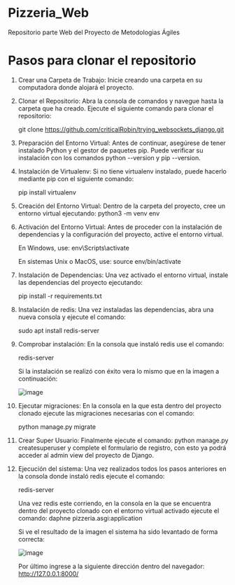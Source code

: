 # Pizzeria_Web
Repositorio parte Web del Proyecto de Metodologias Ágiles

# Pasos para clonar el repositorio

1. Crear una Carpeta de Trabajo: Inicie creando una carpeta en su computadora donde alojará el proyecto.
2. Clonar el Repositorio: Abra la consola de comandos y navegue hasta la carpeta que ha creado. Ejecute el siguiente comando para clonar el repositorio:

      git clone https://github.com/criticalRobin/trying_websockets_django.git
      
3. Preparación del Entorno Virtual: Antes de continuar, asegúrese de tener instalado Python y el gestor de paquetes pip. Puede verificar su instalación con los comandos python --version y pip --version.
4. Instalación de Virtualenv: Si no tiene virtualenv instalado, puede hacerlo mediante pip con el siguiente comando:

   pip install virtualenv

5. Creación del Entorno Virtual: Dentro de la carpeta del proyecto, cree un entorno virtual ejecutando: python3 -m venv env
6. Activación del Entorno Virtual: Antes de proceder con la instalación de dependencias y la configuración del proyecto, active el entorno virtual.

   En Windows, use: env\Scripts\activate

   En sistemas Unix o MacOS, use: source env/bin/activate

7. Instalación de Dependencias: Una vez activado el entorno virtual, instale las dependencias del proyecto ejecutando:

   pip install -r requirements.txt

8. Instalación de redis: Una vez instaladas las dependencias, abra una nueva consola y ejecute el comando:
  
   sudo apt install redis-server

9. Comprobar instalación: En la consola que instaló redis use el comando:

    redis-server

   Si la instalación se realizó con éxito vera lo mismo que en la imagen a continuación:

   ![image](https://github.com/criticalRobin/trying_websockets_django/assets/133540422/2b34d3d9-1582-4054-a14b-f6a3e89ea34a)

10. Ejecutar migraciones: En la consola en la que esta dentro del proyecto clonado ejecute las migraciones necesarias con el comando:

    python manage.py migrate

11. Crear Super Usuario: Finalmente ejecute el comando: python manage.py createsuperuser y complete el formulario de registro, con esto ya podrá acceder al admin view del proyecto de Django.
12. Ejecución del sistema: Una vez realizados todos los pasos anteriores en la consola donde instaló redis ejecute el comando:

    redis-server

    Una vez redis este corriendo, en la consola en la que se encuentra dentro del proyecto clonado con el entorno virtual activado ejecute el comando: daphne pizzeria.asgi:application

    Si ve el resultado de la imagen el sistema ha sido levantado de forma correcta:

    ![image](https://github.com/criticalRobin/trying_websockets_django/assets/133540422/d74ac631-e53f-408a-a545-748b1ee902e8)

    Por último ingrese a la siguiente dirección dentro del navegador: http://127.0.0.1:8000/


